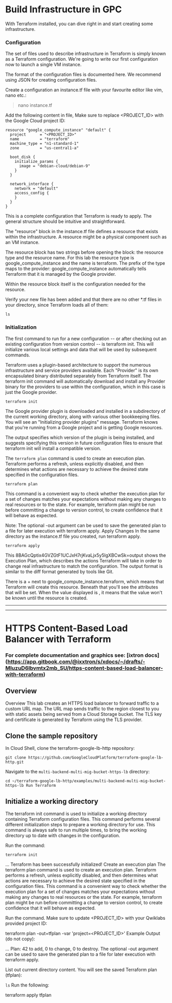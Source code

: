 # Build Infrastructure in GPC

With Terraform installed, you can dive right in and start creating some infrastructure.

### Configuration
The set of files used to describe infrastructure in Terraform is simply known as a Terraform configuration. We're going to write our first configuration now to launch a single VM instance.

The format of the configuration files is documented here. We recommend using JSON for creating configuration files.

Create a configuration an instance.tf file with your favourite editor like vim, nano etc.:

> nano instance.tf

Add the following content in file, Make sure to replace <PROJECT_ID> with the Google Cloud project ID:
```
resource "google_compute_instance" "default" {
  project      = "<PROJECT_ID>"
  name         = "terraform"
  machine_type = "n1-standard-1"
  zone         = "us-central1-a"

  boot_disk {
    initialize_params {
      image = "debian-cloud/debian-9"
    }
  }

  network_interface {
    network = "default"
    access_config {
    }
  }
}
```

This is a complete configuration that Terraform is ready to apply. The general structure should be intuitive and straightforward.

The "resource" block in the instance.tf file defines a resource that exists within the infrastructure. A resource might be a physical component such as an VM instance.

The resource block has two strings before opening the block: the resource type and the resource name. For this lab the resource type is google_compute_instance and the name is terraform. The prefix of the type maps to the provider: google_compute_instance automatically tells Terraform that it is managed by the Google provider.

Within the resource block itself is the configuration needed for the resource.

Verify your new file has been added and that there are no other *.tf files in your directory, since Terraform loads all of them:

`ls`

### Initialization
The first command to run for a new configuration -- or after checking out an existing configuration from version control -- is terraform init. This will initialize various local settings and data that will be used by subsequent commands.

Terraform uses a plugin-based architecture to support the numerous infrastructure and service providers available. Each "Provider" is its own encapsulated binary distributed separately from Terraform itself. The terraform init command will automatically download and install any Provider binary for the providers to use within the configuration, which in this case is just the Google provider.

`terraform init`

The Google provider plugin is downloaded and installed in a subdirectory of the current working directory, along with various other bookkeeping files. You will see an "Initializing provider plugins" message. Terraform knows that you're running from a Google project and is getting Google resources.

The output specifies which version of the plugin is being installed, and suggests specifying this version in future configuration files to ensure that terraform init will install a compatible version.

The `terraform plan` command is used to create an execution plan. Terraform performs a refresh, unless explicitly disabled, and then determines what actions are necessary to achieve the desired state specified in the configuration files.

`terraform plan`

This command is a convenient way to check whether the execution plan for a set of changes matches your expectations without making any changes to real resources or to the state. For example, terraform plan might be run before committing a change to version control, to create confidence that it will behave as expected.

Note: The optional -out argument can be used to save the generated plan to a file for later execution with terraform apply.
Apply Changes
In the same directory as the instance.tf file you created, run terraform apply.

`terraform apply`

This 8BAGcQptix4GVZGtF1UCJxH7rjKvaLjx5y5lgXBCwSk=output shows the Execution Plan, which describes the actions Terraform will take in order to change real infrastructure to match the configuration. The output format is similar to the diff format generated by tools like Git.

There is a + next to google_compute_instance.terraform, which means that Terraform will create this resource. Beneath that you'll see the attributes that will be set. When the value displayed is <computed>, it means that the value won't be known until the resource is created.

---

---
# HTTPS Content-Based Load Balancer with Terraform

### For complete documentation and graphics see: [ixtron docs] (https://app.gitbook.com/@ixxtron/s/xdocs/~/drafts/-MIuzuD6Ibvmtx2mb_SU/https-content-based-load-balancer-with-terraform)


## Overview
Overview
This lab creates an HTTPS load balancer to forward traffic to a custom URL map. The URL map sends traffic to the region closest to you with static assets being served from a Cloud Storage bucket. The TLS key and certificate is generated by Terraform using the TLS provider.

## Clone the sample repository
In Cloud Shell, clone the terraform-google-lb-http repository:

`git clone https://github.com/GoogleCloudPlatform/terraform-google-lb-http.git`

Navigate to the `multi-backend-multi-mig-bucket-https-lb` directory:

`cd ~/terraform-google-lb-http/examples/multi-backend-multi-mig-bucket-https-lb
Run Terraform`

## Initialize a working directory
The terraform init command is used to initialize a working directory containing Terraform configuration files. This command performs several different initialization steps to prepare a working directory for use. This command is always safe to run multiple times, to bring the working directory up to date with changes in the configuration.

Run the command:

`terraform init`

...
Terraform has been successfully initialized!
Create an execution plan
The terraform plan command is used to create an execution plan. Terraform performs a refresh, unless explicitly disabled, and then determines what actions are necessary to achieve the desired state specified in the configuration files. This command is a convenient way to check whether the execution plan for a set of changes matches your expectations without making any changes to real resources or the state. For example, terraform plan might be run before committing a change to version control, to create confidence that it will behave as expected.

Run the command. Make sure to update <PROJECT_ID> with your Qwiklabs provided project ID:

terraform plan -out=tfplan -var 'project=<PROJECT_ID>'
Example Output (do not copy):

...
Plan: 42 to add, 0 to change, 0 to destroy.
The optional -out argument can be used to save the generated plan to a file for later execution with terraform apply.

List out current directory content. You will see the saved Terraform plan (tfplan):

`ls`
Run the following:

terraform apply tfplan
